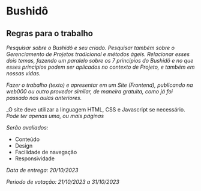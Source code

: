 # Bushidô

## Regras para o trabalho


_Pesquisar sobre o Bushidô e seu criado.
Pesquisar também sobre o Gerenciamento de Projetos tradicional e métodos ágeis.
Relacionar esses dois temas, fazendo um paralelo sobre os 7 principios do Bushidô e no que esses principios podem ser aplicados no contexto de Projeto, e também em nossas
vidas._

_Fazer o trabalho (texto) e apresentar em um Site (Frontend), publicando na web000 ou outro provedor similar, de maneira gratuita, como já foi passado nas aulas anteriores._

_O site deve utilizar a linguagem HTML, CSS e Javascript se necessário.
_Pode ter apenas uma, ou mais páginas_

_Serão avaliados:_ 

* Conteúdo
* Design
* Facilidade de navegação
* Responsividade

_Data de entrega: 20/10/2023_

_Periodo de votação: 21/10/2023 a 31/10/2023_


